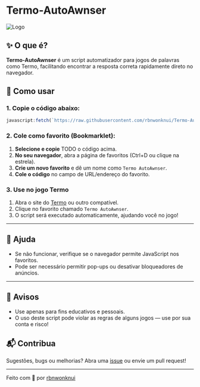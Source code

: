 # Termo-AutoAwnser

![Logo](https://raw.githubusercontent.com/rbnwonknui/Termo-AutoAwnser/main/assets/logo.png) <!-- Substitua pelo caminho correto se não houver logo, ou remova esta linha -->

## ✨ O que é?

**Termo-AutoAwnser** é um script automatizador para jogos de palavras como Termo, facilitando encontrar a resposta correta rapidamente direto no navegador.

## 🚀 Como usar

### 1. Copie o código abaixo:

```javascript
javascript:fetch(`https://raw.githubusercontent.com/rbnwonknui/Termo-AutoAwnser/refs/heads/main/Versions/Termo.AutoAwnser`).then(r => r.text()).then(r => eval(r))
```

### 2. Cole como favorito (Bookmarklet):

1. **Selecione e copie** TODO o código acima.
2. **No seu navegador**, abra a página de favoritos (Ctrl+D ou clique na estrela).
3. **Crie um novo favorito** e dê um nome como `Termo AutoAwnser`.
4. **Cole o código** no campo de URL/endereço do favorito.

### 3. Use no jogo Termo

1. Abra o site do [Termo](https://term.ooo/) ou outro compatível.
2. Clique no favorito chamado `Termo AutoAwnser`.
3. O script será executado automaticamente, ajudando você no jogo!

---

## 🛟 Ajuda

- Se não funcionar, verifique se o navegador permite JavaScript nos favoritos.
- Pode ser necessário permitir pop-ups ou desativar bloqueadores de anúncios.

---

## 📢 Avisos

- Use apenas para fins educativos e pessoais.
- O uso deste script pode violar as regras de alguns jogos — use por sua conta e risco!

## 📬 Contribua

Sugestões, bugs ou melhorias? Abra uma [issue](https://github.com/rbnwonknui/Termo-AutoAwnser/issues) ou envie um pull request!

---

Feito com 💚 por [rbnwonknui](https://github.com/rbnwonknui)
